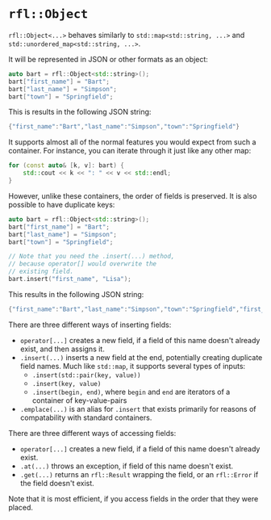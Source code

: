 # `rfl::Object` 

`rfl::Object<...>` behaves similarly to `std::map<std::string, ...>` and `std::unordered_map<std::string, ...>`.

It will be represented in JSON or other formats as an object:

```cpp
auto bart = rfl::Object<std::string>();
bart["first_name"] = "Bart";
bart["last_name"] = "Simpson";
bart["town"] = "Springfield";
```

This is results in the following JSON string:

```cpp
{"first_name":"Bart","last_name":"Simpson","town":"Springfield"}
```

It supports almost all of the normal features you would expect from such a container. For instance, 
you can iterate through it just like any other map:

```cpp
for (const auto& [k, v]: bart) {
    std::cout << k << ": " << v << std::endl;
}
```

However, unlike these containers, the order of fields is preserved. It is also possible to have duplicate keys:


```cpp
auto bart = rfl::Object<std::string>();
bart["first_name"] = "Bart";
bart["last_name"] = "Simpson";
bart["town"] = "Springfield";

// Note that you need the .insert(...) method,
// because operator[] would overwrite the
// existing field.
bart.insert("first_name", "Lisa");
```

This results in the following JSON string:

```cpp
{"first_name":"Bart","last_name":"Simpson","town":"Springfield","first_name":"Lisa"}
```

There are three different ways of inserting fields:

- `operator[...]` creates a new field, if a field of this name doesn't already exist, and then assigns it.
- `.insert(...)` inserts a new field at the end, potentially creating duplicate field names. Much like `std::map`, it supports several types of inputs:
    - `.insert(std::pair(key, value))`
    - `.insert(key, value)`
    - `.insert(begin, end)`, where `begin` and `end` are iterators of a container of key-value-pairs
- `.emplace(...)` is an alias for `.insert` that exists primarily for reasons of compatability with standard containers.

There are three different ways of accessing fields:

- `operator[...]` creates a new field, if a field of this name doesn't already exist.
- `.at(...)` throws an exception, if field of this name doesn't exist.
- `.get(...)` returns an `rfl::Result` wrapping the field, or an `rfl::Error` if the field doesn't exist.

Note that it is most efficient, if you access fields in the order that they were placed.
